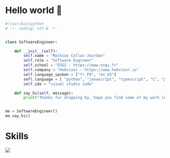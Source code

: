 # Hello world 👋

```python
#!/usr/bin/python
# -*- coding: utf-8 -*-


class SoftwareEngineer:

    def __init__(self):
        self.name = "Mathias Collas-Jourdan"
        self.role = "Software Engineer"
        self.school = "ESGI - https://www.esgi.fr"
        self.company = "Hubvisor - https://www.hubvisor.io"
        self.language_spoken = ["fr_FR", "en_US"]
        sefl.language = [ "python", "javascript", "typescript", "C", "php", "HTML/CSS"]
        self.ide = "visual studio code"

    def say_hi(self, message):
        print("Thanks for dropping by, hope you find some of my work interesting.")


me = SoftwareEngineer()
me.say_hi()
```
# Skills

<div>
    <img src="https://cdn.jsdelivr.net/gh/devicons/devicon@latest/icons/c/c-original.svg" />
</div>

